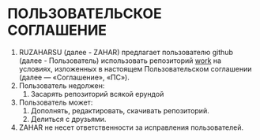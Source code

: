 # ПОЛЬЗОВАТЕЛЬСКОЕ СОГЛАШЕНИЕ
1. RUZAHARSU (далее - ZAHAR) предлагает пользователю github (далее - Пользователь) использовать репозиторий [work](https://github.com/ruzaharsu/work) на условиях, изложенных в настоящем Пользовательском соглашении (далее — «Соглашение», «ПС»).
2. Пользователь недолжен: 
   1. Засарять репозиторий всякой ерундой
3. Пользователь может:
   1. Дополнять, редактировать, скачивать репозиторий.
   2. Делиться с друзьями.
4. ZAHAR не несет ответственности за исправления пользователей.   
